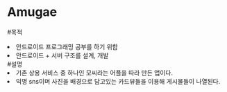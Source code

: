 # Amugae
#목적
<li>안드로이드 프로그래밍 공부를 하기 위함</li>
<li>안드로이드 + 서버 구조를 설계, 개발</li>
#설명
<li>기존 상용 서비스 중 하나인 모씨라는 어플을 따라 만든 앱이다.</li>
<li>익명 sns이며 사진을 배경으로 담고있는 카드뷰들을 이용해 게시물들이 나열된다.</li>
